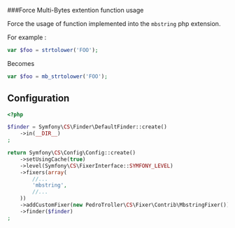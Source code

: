 ###Force Multi-Bytes extention function usage

Force the usage of function implemented into the `mbstring` php extension.

For example : 

```php
var $foo = strtolower('FOO');
```

Becomes

```php
var $foo = mb_strtolower('FOO');
```

Configuration
-------------
```php
<?php

$finder = Symfony\CS\Finder\DefaultFinder::create()
    ->in(__DIR__)
;

return Symfony\CS\Config\Config::create()
    ->setUsingCache(true)
    ->level(Symfony\CS\FixerInterface::SYMFONY_LEVEL)
    ->fixers(array(
        //...
        'mbstring',
        //...
    ))
    ->addCustomFixer(new PedroTroller\CS\Fixer\Contrib\MbstringFixer())
    ->finder($finder)
;
```

